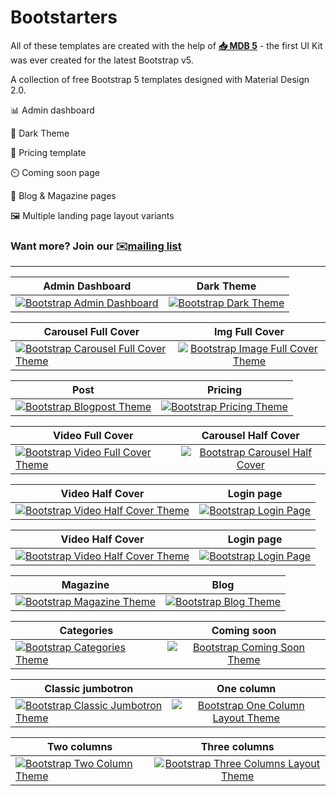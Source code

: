 # Bootstarters

All of these templates are created with the help of **[📥 MDB 5](https://mdbootstrap.com/docs/standard/getting-started/installation/)** - the first UI Kit was ever created for the latest Bootstrap v5.

A collection of free Bootstrap 5 templates designed with Material Design 2.0.

📊 Admin dashboard

🖤 Dark Theme

🛒 Pricing template

⏲️ Coming soon page

📰 Blog & Magazine pages

🖼️ Multiple landing page layout variants

### Want more? Join our ✉️[mailing list](https://mdbootstrap.com/newsletter/)


------------------

| Admin Dashboard | Dark Theme|
| -------------   |:-------------:|
| [![Bootstrap Admin Dashboard](https://mdbcdn.b-cdn.net/wp-content/themes/mdbootstrap4/content/en/_mdb5/standard/freebies/admin/assets/featured.jpg)](https://mdbootstrap.com/freebies/admin/) | [![Bootstrap Dark Theme](https://mdbcdn.b-cdn.net/wp-content/themes/mdbootstrap4/content/en/_mdb5/standard/freebies/dark-theme/assets/featured.jpg)](https://mdbootstrap.com/freebies/dark-theme/) | 


| Carousel Full Cover | Img Full Cover|
| -------------   |:-------------:|
| [![Bootstrap Carousel Full Cover Theme](https://mdbcdn.b-cdn.net/wp-content/themes/mdbootstrap4/content/en/_mdb5/standard/freebies/carousel-full-cover/assets/featured.jpg)](https://mdbootstrap.com/freebies/carousel-full-cover/) | [![Bootstrap Image Full Cover Theme](https://mdbcdn.b-cdn.net/wp-content/themes/mdbootstrap4/content/en/_mdb5/standard/freebies/image-full-cover/assets/featured.jpg)](https://mdbootstrap.com/freebies/image-full-cover/) | 

| Post | Pricing |
| -------------   |:-------------:|
| [![Bootstrap Blogpost Theme](https://mdbcdn.b-cdn.net/wp-content/themes/mdbootstrap4/content/en/_mdb5/standard/freebies/post/assets/featured.jpg)](https://mdbootstrap.com/freebies/post/) | [![Bootstrap Pricing Theme](https://mdbcdn.b-cdn.net/wp-content/themes/mdbootstrap4/content/en/_mdb5/standard/freebies/pricing/assets/featured.jpg)](https://mdbootstrap.com/freebies/pricing/) | 

| Video Full Cover | Carousel Half Cover |
| -------------   |:-------------:|
| [![Bootstrap Video Full Cover Theme](https://mdbcdn.b-cdn.net/wp-content/themes/mdbootstrap4/content/en/_mdb5/standard/freebies/video-full-cover/assets/featured.jpg)](https://mdbootstrap.com/freebies/video-full-cover/) | [![Bootstrap Carousel Half Cover](https://mdbcdn.b-cdn.net/wp-content/themes/mdbootstrap4/content/en/_mdb5/standard/freebies/carousel-half-cover/assets/featured.jpg)](https://mdbootstrap.com/freebies/carousel-half-cover/) | 

| Video Half Cover | Login page |
| -------------   |:-------------:|
| [![Bootstrap Video Half Cover Theme](https://mdbcdn.b-cdn.net/wp-content/themes/mdbootstrap4/content/en/_mdb5/standard/freebies/video-half-cover/assets/featured.jpg)](https://mdbootstrap.com/freebies/video-half-cover/) | [![Bootstrap Login Page](https://mdbcdn.b-cdn.net/wp-content/themes/mdbootstrap4/content/en/_mdb5/standard/freebies/login-page/assets/featured.jpg)](https://mdbootstrap.com/freebies/login-page/) | 

| Video Half Cover | Login page |
| -------------   |:-------------:|
| [![Bootstrap Video Half Cover Theme](https://mdbcdn.b-cdn.net/wp-content/themes/mdbootstrap4/content/en/_mdb5/standard/freebies/video-half-cover/assets/featured.jpg)](https://mdbootstrap.com/freebies/video-half-cover/) | [![Bootstrap Login Page](https://mdbcdn.b-cdn.net/wp-content/themes/mdbootstrap4/content/en/_mdb5/standard/freebies/login-page/assets/featured.jpg)](https://mdbootstrap.com/freebies/login-page/) | 

| Magazine | Blog |
| -------------   |:-------------:|
| [![Bootstrap Magazine Theme](https://mdbcdn.b-cdn.net/wp-content/themes/mdbootstrap4/content/en/_mdb5/standard/freebies/magazine/assets/featured.jpg)](https://mdbootstrap.com/freebies/magazine/) | [![Bootstrap Blog Theme](https://mdbcdn.b-cdn.net/wp-content/themes/mdbootstrap4/content/en/_mdb5/standard/freebies/blog/assets/featured.jpg)](https://mdbootstrap.com/freebies/blog/) | 

| Categories | Coming soon |
| -------------   |:-------------:|
| [![Bootstrap Categories Theme](https://mdbcdn.b-cdn.net/wp-content/themes/mdbootstrap4/content/en/_mdb5/standard/freebies/categories/assets/featured.jpg)](https://mdbootstrap.com/freebies/categories/) | [![Bootstrap Coming Soon Theme](https://mdbcdn.b-cdn.net/wp-content/themes/mdbootstrap4/content/en/_mdb5/standard/freebies/coming-soon/assets/featured.jpg)](https://mdbootstrap.com/freebies/coming-soon/) | 

| Classic jumbotron | One column |
| -------------   |:-------------:|
| [![Bootstrap Classic Jumbotron Theme](https://mdbcdn.b-cdn.net/wp-content/themes/mdbootstrap4/content/en/_mdb5/standard/freebies/classic-jumbotron/assets/featured.jpg)](https://mdbootstrap.com/freebies/classic-jumbotron/) | [![Bootstrap One Column Layout Theme](https://mdbcdn.b-cdn.net/wp-content/themes/mdbootstrap4/content/en/_mdb5/standard/freebies/one-column/assets/featured.jpg)](https://mdbootstrap.com/freebies/one-column/) | 

| Two columns | Three columns |
| -------------   |:-------------:|
| [![Bootstrap Two Column Theme](https://mdbcdn.b-cdn.net/wp-content/themes/mdbootstrap4/content/en/_mdb5/standard/freebies/two-columns/assets/featured.jpg)](https://mdbootstrap.com/freebies/two-columns/) | [![Bootstrap Three Columns Layout Theme](https://mdbcdn.b-cdn.net/wp-content/themes/mdbootstrap4/content/en/_mdb5/standard/freebies/three-columns/assets/featured.jpg)](https://mdbootstrap.com/freebies/three-columns/) | 


